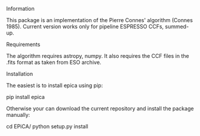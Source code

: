 Information

This package is an implementation of the Pierre Connes' algorithm (Connes 1985).
Current version works only for pipeline ESPRESSO CCFs, summed-up.

Requirements

The algorithm requires astropy, numpy. 
It also requires the CCF files in the .fits format as taken from ESO archive.

Installation

The easiest is to install epica using pip:

pip install epica

Otherwise your can download the current repository and install the package manually:

cd EPiCA/
python setup.py install
